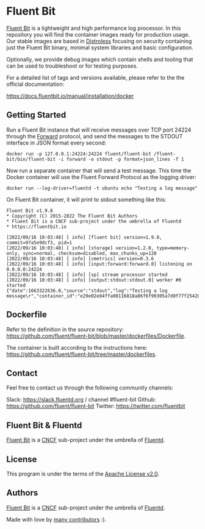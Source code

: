 # Fluent Bit

[Fluent Bit](https://fluentbit.io/) is a lightweight and high performance log processor.
In this repository you will find the container images ready for production usage.
Our stable images are based in [Distroless](https://github.com/GoogleContainerTools/distroless) focusing on security containing just the Fluent Bit binary, minimal system libraries and basic configuration.

Optionally, we provide debug images which contain shells and tooling that can be used to troubleshoot or for testing purposes.

For a detailed list of tags and versions available, please refer to the the official documentation:

<https://docs.fluentbit.io/manual/installation/docker>

## Getting Started

Run a Fluent Bit instance that will receive messages over TCP port 24224 through the [Forward](https://docs.fluentbit.io/manual/pipeline/outputs/forward) protocol, and send the messages to the STDOUT interface in JSON format every second:

```shell
docker run -p 127.0.0.1:24224:24224 fluent/fluent-bit /fluent-bit/bin/fluent-bit -i forward -o stdout -p format=json_lines -f 1
```

Now run a separate container that will send a test message.
This time the Docker container will use the Fluent Forward Protocol as the logging driver:

```shell
docker run --log-driver=fluentd -t ubuntu echo "Testing a log message"
```

On Fluent Bit container, it will print to stdout something like this:

```shell
Fluent Bit v1.9.8
* Copyright (C) 2015-2022 The Fluent Bit Authors
* Fluent Bit is a CNCF sub-project under the umbrella of Fluentd
* https://fluentbit.io

[2022/09/16 10:03:48] [ info] [fluent bit] version=1.9.8, commit=97a5e9dcf3, pid=1
[2022/09/16 10:03:48] [ info] [storage] version=1.2.0, type=memory-only, sync=normal, checksum=disabled, max_chunks_up=128
[2022/09/16 10:03:48] [ info] [cmetrics] version=0.3.6
[2022/09/16 10:03:48] [ info] [input:forward:forward.0] listening on 0.0.0.0:24224
[2022/09/16 10:03:48] [ info] [sp] stream processor started
[2022/09/16 10:03:48] [ info] [output:stdout:stdout.0] worker #0 started
{"date":1663322636.0,"source":"stdout","log":"Testing a log message\r","container_id":"e29e02e84ffa00116818a86f6f99305a7d0f77f25420eceeb9206b725f137af4","container_name":"/intelligent_austin"}
```

## Dockerfile

Refer to the definition in the source repository: <https://github.com/fluent/fluent-bit/blob/master/dockerfiles/Dockerfile>.

The container is built according to the instructions here: <https://github.com/fluent/fluent-bit/tree/master/dockerfiles>.

## Contact

Feel free to contact us through the following community channels:

Slack: <https://slack.fluentd.org> / channel #fluent-bit
Github: <https://github.com/fluent/fluent-bit>
Twitter: <https://twitter.com/fluentbit>

## Fluent Bit & Fluentd

[Fluent Bit](https://fluentbit.io/) is a [CNCF](https://cncf.io/) sub-project under the umbrella of [Fluentd](https://www.fluentd.org/).

## License

This program is under the terms of the [Apache License v2.0](http://www.apache.org/licenses/LICENSE-2.0).

## Authors

[Fluent Bit](https://fluentbit.io/) is a [CNCF](https://cncf.io/) sub-project under the umbrella of [Fluentd](https://www.fluentd.org/).

Made with love by [many contributors](https://github.com/fluent/fluent-bit/graphs/contributors) :).
